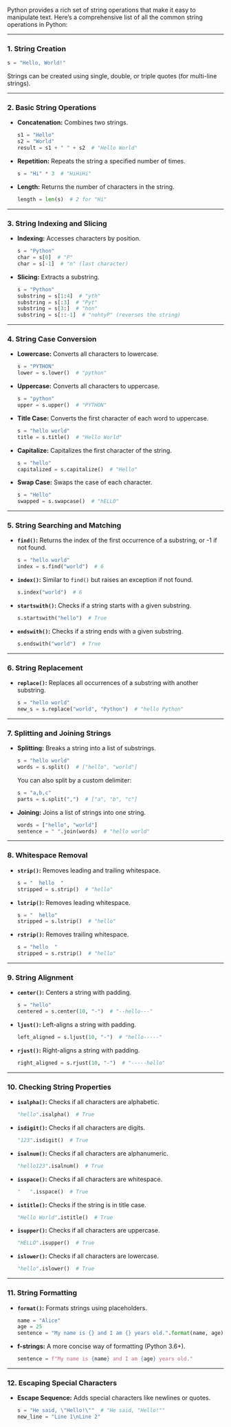 
Python provides a rich set of string operations that make it easy to manipulate text. Here’s a comprehensive list of all the common string operations in Python:

---

### 1. **String Creation**

```python
s = "Hello, World!"
```

Strings can be created using single, double, or triple quotes (for multi-line strings).

---

### 2. **Basic String Operations**

- **Concatenation:** Combines two strings.
    ```python
    s1 = "Hello"
    s2 = "World"
    result = s1 + " " + s2  # "Hello World"
    ```
    
- **Repetition:** Repeats the string a specified number of times.
    ```python
    s = "Hi" * 3  # "HiHiHi"
    ```
    
- **Length:** Returns the number of characters in the string.
    ```python
    length = len(s)  # 2 for "Hi"
    ```

---

### 3. **String Indexing and Slicing**

- **Indexing:** Accesses characters by position.
    ```python
    s = "Python"
    char = s[0]  # "P"
    char = s[-1]  # "n" (last character)
    ```
    
- **Slicing:** Extracts a substring.
    ```python
    s = "Python"
    substring = s[1:4]  # "yth"
    substring = s[:3]  # "Pyt"
    substring = s[3:]  # "hon"
    substring = s[::-1]  # "nohtyP" (reverses the string)
    ```   

---

### 4. **String Case Conversion**

- **Lowercase:** Converts all characters to lowercase.
    ```python
    s = "PYTHON"
    lower = s.lower()  # "python"
    ```
    
- **Uppercase:** Converts all characters to uppercase.
    ```python
    s = "python"
    upper = s.upper()  # "PYTHON"
    ```
    
- **Title Case:** Converts the first character of each word to uppercase.
    ```python
    s = "hello world"
    title = s.title()  # "Hello World"
    ```
    
- **Capitalize:** Capitalizes the first character of the string.
    ```python
    s = "hello"
    capitalized = s.capitalize()  # "Hello"
    ```
    
- **Swap Case:** Swaps the case of each character.
    ```python
    s = "Hello"
    swapped = s.swapcase()  # "hELLO"
    ```

---

### 5. **String Searching and Matching**

- **`find()`:** Returns the index of the first occurrence of a substring, or -1 if not found.
    ```python
    s = "hello world"
    index = s.find("world")  # 6
    ```
    
- **`index()`:** Similar to `find()` but raises an exception if not found.
    ```python
    s.index("world")  # 6
    ```
    
- **`startswith()`:** Checks if a string starts with a given substring.
    ```python
    s.startswith("hello")  # True
    ```
    
- **`endswith()`:** Checks if a string ends with a given substring.
    ```python
    s.endswith("world")  # True
    ```

---

### 6. **String Replacement**

- **`replace()`:** Replaces all occurrences of a substring with another substring.
    ```python
    s = "hello world"
    new_s = s.replace("world", "Python")  # "hello Python"
    ```

---

### 7. **Splitting and Joining Strings**

- **Splitting:** Breaks a string into a list of substrings.
    ```python
    s = "hello world"
    words = s.split()  # ["hello", "world"]
    ```
    
    You can also split by a custom delimiter:
    
    ```python
    s = "a,b,c"
    parts = s.split(",")  # ["a", "b", "c"]
    ```
    
- **Joining:** Joins a list of strings into one string.
    ```python
    words = ["hello", "world"]
    sentence = " ".join(words)  # "hello world"
    ```

---

### 8. **Whitespace Removal**

- **`strip()`:** Removes leading and trailing whitespace.
    ```python
    s = "  hello  "
    stripped = s.strip()  # "hello"
    ```
    
- **`lstrip()`:** Removes leading whitespace.
    ```python
    s = "  hello"
    stripped = s.lstrip()  # "hello"
    ```
    
- **`rstrip()`:** Removes trailing whitespace.
    ```python
    s = "hello  "
    stripped = s.rstrip()  # "hello"
    ```

---

### 9. **String Alignment**

- **`center()`:** Centers a string with padding.
    ```python
    s = "hello"
    centered = s.center(10, "-")  # "--hello---"
    ```
    
- **`ljust()`:** Left-aligns a string with padding.
    ```python
    left_aligned = s.ljust(10, "-")  # "hello-----"
    ```
    
- **`rjust()`:** Right-aligns a string with padding.
    ```python
    right_aligned = s.rjust(10, "-")  # "-----hello"
    ```
    
---

### 10. **Checking String Properties**

- **`isalpha()`:** Checks if all characters are alphabetic.
    ```python
    "hello".isalpha()  # True
    ```
    
- **`isdigit()`:** Checks if all characters are digits.
    ```python
    "123".isdigit()  # True
    ```
    
- **`isalnum()`:** Checks if all characters are alphanumeric.
    ```python
    "hello123".isalnum()  # True
    ```
    
- **`isspace()`:** Checks if all characters are whitespace.
    ```python
    "   ".isspace()  # True
    ```
    
- **`istitle()`:** Checks if the string is in title case.
    ```python
    "Hello World".istitle()  # True
    ```
    
- **`isupper()`:** Checks if all characters are uppercase.
    ```python
    "HELLO".isupper()  # True
    ```
    
- **`islower()`:** Checks if all characters are lowercase.
    ```python
    "hello".islower()  # True
    ```

---

### 11. **String Formatting**

- **`format()`:** Formats strings using placeholders.
    ```python
    name = "Alice"
    age = 25
    sentence = "My name is {} and I am {} years old.".format(name, age)
    ```
    
- **f-strings:** A more concise way of formatting (Python 3.6+).
    ```python
    sentence = f"My name is {name} and I am {age} years old."
    ```


---

### 12. **Escaping Special Characters**

- **Escape Sequence:** Adds special characters like newlines or quotes.
    ```python
    s = "He said, \"Hello!\""  # "He said, "Hello!""
    new_line = "Line 1\nLine 2"
    ```
